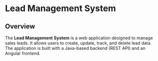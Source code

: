 # Lead Management System

## Overview

The **Lead Management System** is a web application designed to manage sales leads. It allows users to create, update, track, and delete lead data. The application is built with a Java-based backend (REST API) and an Angular frontend.
